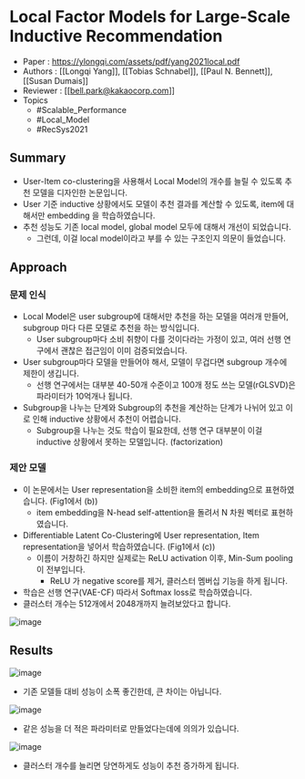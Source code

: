 # Local Factor Models for Large-Scale Inductive Recommendation

- Paper : <https://ylongqi.com/assets/pdf/yang2021local.pdf>
- Authors : [[Longqi Yang]], [[Tobias Schnabel]], [[Paul N. Bennett]], [[Susan Dumais]]
- Reviewer : [[bell.park@kakaocorp.com]]
- Topics
  - #Scalable_Performance
  - #Local_Model
  - #RecSys2021

## Summary

- User-Item co-clustering을 사용해서 Local Model의 개수를 늘릴 수 있도록 추천 모델을 디자인한 논문입니다.
- User 기준 inductive 상황에서도 모델이 추천 결과를 계산할 수 있도록, item에 대해서만 embedding 을 학습하였습니다.
- 추천 성능도 기존 local model, global model 모두에 대해서 개선이 되었습니다.
  - 그런데, 이걸 local model이라고 부를 수 있는 구조인지 의문이 들었습니다.

## Approach

### 문제 인식

- Local Model은 user subgroup에 대해서만 추천을 하는 모델을 여러개 만들어, subgroup 마다 다른 모델로 추천을 하는 방식입니다.
  - User subgroup마다 소비 취향이 다를 것이다라는 가정이 있고, 여러 선행 연구에서 괜찮은 접근임이 이미 검증되었습니다.
- User subgroup마다 모델을 만들어야 해서, 모델이 무겁다면 subgroup 개수에 제한이 생깁니다.
  - 선행 연구에서는 대부분 40-50개 수준이고 100개 정도 쓰는 모델(rGLSVD)은 파라미터가 10억개나 됩니다.
- Subgroup을 나누는 단계와 Subgroup의 추천을 계산하는 단계가 나뉘어 있고 이로 인해 inductive 상황에서 추천이 어렵습니다.
  - Subgroup을 나누는 것도 학습이 필요한데, 선행 연구 대부분이 이걸 inductive 상황에서 못하는 모델입니다. (factorization)

### 제안 모델

- 이 논문에서는 User representation을 소비한 item의 embedding으로 표현하였습니다. (Fig1에서 (b))
  - item embedding을 N-head self-attention을 돌려서 N 차원 벡터로 표현하였습니다.
- Differentiable Latent Co-Clustering에 User representation, Item representation을 넣어서 학습하였습니다. (Fig1에서 (c))
  - 이름이 거창하긴 하지만 실제로는 ReLU activation 이후, Min-Sum pooling이 전부입니다.
    - ReLU 가 negative score를 제거, 클러스터 멤버십 기능을 하게 됩니다.
- 학습은 선행 연구(VAE-CF) 따라서 Softmax loss로 학습하였습니다.
- 클러스터 개수는 512개에서 2048개까지 늘려보았다고 합니다.

![image](https://user-images.githubusercontent.com/38134957/165453119-86f76cbe-a56d-4fb5-b5eb-548e35e49394.png)

## Results

![image](https://user-images.githubusercontent.com/38134957/165453125-67be3ed8-fe00-46dd-a645-b3ec4c7b52b2.png)

- 기존 모델들 대비 성능이 소폭 좋긴한데, 큰 차이는 아닙니다.

![image](https://user-images.githubusercontent.com/38134957/165453135-058c39a8-67d8-4174-b41e-21aae392bc14.png)

- 같은 성능을 더 적은 파라미터로 만들었다는데에 의의가 있습니다.

![image](https://user-images.githubusercontent.com/38134957/165453142-8e4006b4-1db4-4b96-b07d-5927f9ac7e62.png)

- 클러스터 개수를 늘리면 당연하게도 성능이 추천 증가하게 됩니다.
